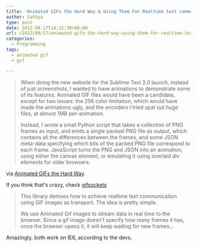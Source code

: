 ```yaml
---
title: 'Animated GIFs the Hard Way & Using Them For Realtime text communication'
author: Sathya
type: post
date: 2012-09-17T14:32:30+00:00
url: /2012/09/17/animated-gifs-the-hard-way-using-them-for-realtime-text-communication/
categories:
  - Programming
tags:
  - animated gif
  - gif

---
```

> When doing the new website for the Sublime Text 2.0 launch, instead of just screenshots, I wanted to have animations to demonstrate some of its features. Animated GIF files would have been a candidate, except for two issues: the 256 color limitation, which would have made the animations ugly, and the encoders I tried spat out huge files, at almost 1MB per-animation.
> 
> Instead, I wrote a small Python script that takes a collection of PNG frames as input, and emits a single packed PNG file as output, which contains all the differences between the frames, and some JSON meta-data specifying which bits of the packed PNG file correspond to each frame. JavaScript turns the PNG and JSON into an animation, using either the canvas element, or emulating it using overlaid div elements for older browsers.

via [Animated GIFs the Hard Way][1].

If you think that's crazy, check [gifsockets][2]

> This library demoes how to achieve realtime text communication using GIF images as transport. The idea is pretty simple.
> 
> We use Animated Gif images to stream data in real time to the browser. Since a gif image doesn't specify how many frames it has, once the browser opens it, it will keep waiting for new frames&#8230;

Amazingly, both work on IE6, according to the devs.

 [1]: https://www.sublimetext.com/~jps/animated_gifs_the_hard_way.html
 [2]: https://github.com/videlalvaro/gifsockets#gifsockets "gifsockets"

